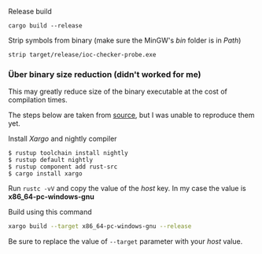 Release build 

`cargo build --release`

Strip symbols from binary (make sure the MinGW's *bin* folder is in *Path*)

`strip target/release/ioc-checker-probe.exe`

### Über binary size reduction (didn't worked for me)

This may greatly reduce size of the binary executable at the cost of compilation times.

The steps below are taken from [source](https://github.com/johnthagen/min-sized-rust), but I was unable to reproduce them yet.

Install *Xargo* and nightly compiler

```$bash
$ rustup toolchain install nightly
$ rustup default nightly
$ rustup component add rust-src
$ cargo install xargo
```

Run `rustc -vV` and copy the value of the *host* key.
In my case the value is **x86_64-pc-windows-gnu** 

Build using this command
```bash
xargo build --target x86_64-pc-windows-gnu --release
```
Be sure to replace the value of `--target` parameter with your *host* value.
